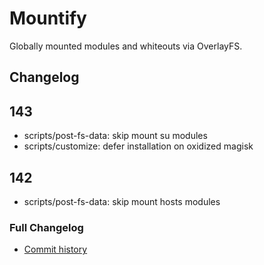 # Mountify
Globally mounted modules and whiteouts via OverlayFS.

## Changelog
## 143
- scripts/post-fs-data: skip mount su modules
- scripts/customize: defer installation on oxidized magisk

## 142
- scripts/post-fs-data: skip mount hosts modules

### Full Changelog
- [Commit history](https://github.com/backslashxx/mountify/commits/master/)


